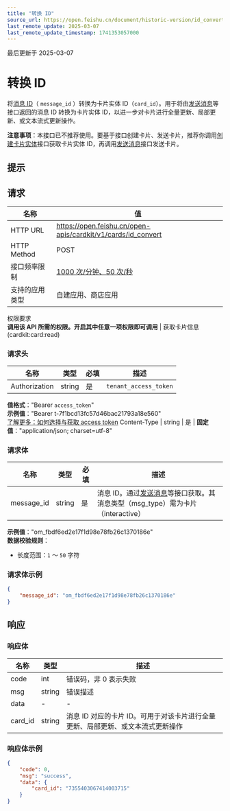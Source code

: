 ```yaml
---
title: "转换 ID"
source_url: https://open.feishu.cn/document/historic-version/id_convert
last_remote_update: 2025-03-07
last_remote_update_timestamp: 1741353057000
---
```

最后更新于 2025-03-07

# 转换 ID

将[消息 ID](https://open.feishu.cn/document/uAjLw4CM/ukTMukTMukTM/reference/im-v1/message/intro#44c58e1c)（ `message_id` ）转换为卡片实体 ID（`card_id`）。用于将由[发送消息](https://open.feishu.cn/document/uAjLw4CM/ukTMukTMukTM/reference/im-v1/message/create)等接口返回的消息 ID 转换为卡片实体 ID，以进一步对卡片进行全量更新、局部更新、或文本流式更新操作。

**注意事项**：本接口已不推荐使用。要基于接口创建卡片、发送卡片，推荐你调用[创建卡片实体](https://open.feishu.cn/document/uAjLw4CM/ukTMukTMukTM/cardkit-v1/card/create)接口获取卡片实体 ID，再调用[发送消息](https://open.feishu.cn/document/uAjLw4CM/ukTMukTMukTM/reference/im-v1/message/create)接口发送卡片。

## 提示

## 请求
名称 | 值
---|---
HTTP URL | https://open.feishu.cn/open-apis/cardkit/v1/cards/id_convert
HTTP Method | POST
接口频率限制 | [1000 次/分钟、50 次/秒](https://open.feishu.cn/document/ukTMukTMukTM/uUzN04SN3QjL1cDN)
支持的应用类型 | 自建应用、商店应用
权限要求  
            **调用该 API 所需的权限。开启其中任意一项权限即可调用** | 获取卡片信息(cardkit:card:read)

### 请求头

名称 | 类型 | 必填 | 描述
--- | --- | --- | ---
Authorization | string | 是 | `tenant_access_token`  
**值格式**："Bearer `access_token`"  
**示例值**："Bearer t-7f1bcd13fc57d46bac21793a18e560"  
[了解更多：如何选择与获取 access token](https://open.feishu.cn/document/uAjLw4CM/ugTN1YjL4UTN24CO1UjN/trouble-shooting/how-to-choose-which-type-of-token-to-use)
Content-Type | string | 是 | **固定值**："application/json; charset=utf-8"

### 请求体

名称 | 类型 | 必填 | 描述
--- | --- | --- | ---
message_id | string | 是 | 消息 ID。通过[发送消息](https://open.feishu.cn/document/uAjLw4CM/ukTMukTMukTM/reference/im-v1/message/create)等接口获取。其消息类型（msg_type）需为卡片（interactive）  
**示例值**："om_fbdf6ed2e17f1d98e78fb26c1370186e"  
**数据校验规则**：  
- 长度范围：`1` ～ `50` 字符

### 请求体示例
```json
{
    "message_id": "om_fbdf6ed2e17f1d98e78fb26c1370186e"
}
```

## 响应

### 响应体

名称 | 类型 | 描述
--- | --- | ---
code | int | 错误码，非 0 表示失败
msg | string | 错误描述
data | \- | \-
card_id | string | 消息 ID 对应的卡片 ID。可用于对该卡片进行全量更新、局部更新、或文本流式更新操作

### 响应体示例
```json
{
    "code": 0,
    "msg": "success",
    "data": {
        "card_id": "7355403067414003715"
    }
}
```
